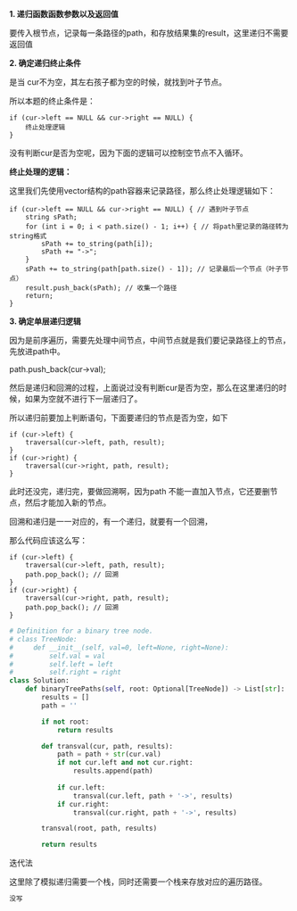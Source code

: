 **1. 递归函数函数参数以及返回值**

要传入根节点，记录每一条路径的path，和存放结果集的result，这里递归不需要返回值

**2. 确定递归终止条件**

是当 cur不为空，其左右孩子都为空的时候，就找到叶子节点。

所以本题的终止条件是：

```
if (cur->left == NULL && cur->right == NULL) {
    终止处理逻辑
}
```

没有判断cur是否为空呢，因为下面的逻辑可以控制空节点不入循环。

**终止处理的逻辑：**

这里我们先使用vector结构的path容器来记录路径，那么终止处理逻辑如下：

```
if (cur->left == NULL && cur->right == NULL) { // 遇到叶子节点
    string sPath;
    for (int i = 0; i < path.size() - 1; i++) { // 将path里记录的路径转为string格式
        sPath += to_string(path[i]);
        sPath += "->";
    }
    sPath += to_string(path[path.size() - 1]); // 记录最后一个节点（叶子节点）
    result.push_back(sPath); // 收集一个路径
    return;
}
```

**3. 确定单层递归逻辑**

因为是前序遍历，需要先处理中间节点，中间节点就是我们要记录路径上的节点，先放进path中。

path.push_back(cur->val);

然后是递归和回溯的过程，上面说过没有判断cur是否为空，那么在这里递归的时候，如果为空就不进行下一层递归了。

所以递归前要加上判断语句，下面要递归的节点是否为空，如下
```
if (cur->left) {
    traversal(cur->left, path, result);
}
if (cur->right) {
    traversal(cur->right, path, result);
}
```
此时还没完，递归完，要做回溯啊，因为path 不能一直加入节点，它还要删节点，然后才能加入新的节点。

回溯和递归是一一对应的，有一个递归，就要有一个回溯，

那么代码应该这么写：

```
if (cur->left) {
    traversal(cur->left, path, result);
    path.pop_back(); // 回溯
}
if (cur->right) {
    traversal(cur->right, path, result);
    path.pop_back(); // 回溯
}
```

```python
# Definition for a binary tree node.
# class TreeNode:
#     def __init__(self, val=0, left=None, right=None):
#         self.val = val
#         self.left = left
#         self.right = right
class Solution:
    def binaryTreePaths(self, root: Optional[TreeNode]) -> List[str]:
        results = []
        path = ''

        if not root:
            return results

        def transval(cur, path, results):
            path = path + str(cur.val)
            if not cur.left and not cur.right:
                results.append(path)
            
            if cur.left:
                transval(cur.left, path + '->', results)
            if cur.right:
                transval(cur.right, path + '->', results)

        transval(root, path, results)

        return results
```

迭代法

这里除了模拟递归需要一个栈，同时还需要一个栈来存放对应的遍历路径。
```python
没写
```
